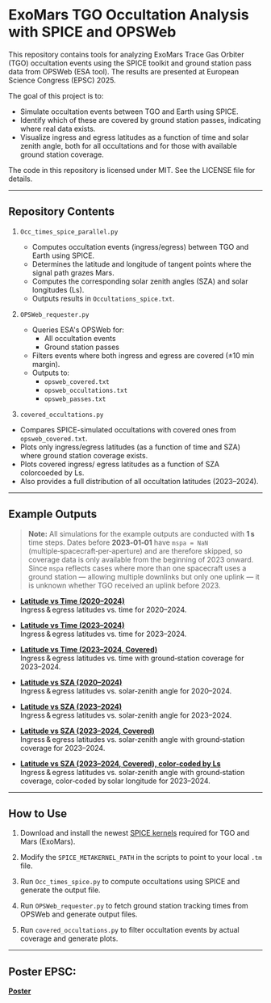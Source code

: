 # ExoMars TGO Occultation Analysis with SPICE and OPSWeb

This repository contains tools for analyzing ExoMars Trace Gas Orbiter (TGO) occultation events 
using the SPICE toolkit and ground station pass data from OPSWeb (ESA tool). The results are 
presented at European Science Congress (EPSC) 2025. 

The goal of this project is to:

- Simulate occultation events between TGO and Earth using SPICE.
- Identify which of these are covered by ground station passes, indicating where real data exists.
- Visualize ingress and egress latitudes as a function of time and solar zenith angle, both for 
  all occultations and for those with available ground station coverage.

The code in this repository is licensed under MIT. See the LICENSE file for details.

---

## Repository Contents

1. `Occ_times_spice_parallel.py`

   - Computes occultation events (ingress/egress) between TGO and Earth using SPICE.
   - Determines the latitude and longitude of tangent points where the signal path grazes Mars.
   - Computes the corresponding solar zenith angles (SZA) and solar longitudes (Ls).
   - Outputs results in `Occultations_spice.txt`.

2. `OPSWeb_requester.py`

   - Queries ESA's OPSWeb for:
     - All occultation events
     - Ground station passes
   - Filters events where both ingress and egress are covered (±10 min margin).
   - Outputs to:  
     - `opsweb_covered.txt`  
     - `opsweb_occultations.txt`  
     - `opsweb_passes.txt`

3. `covered_occultations.py`

  - Compares SPICE-simulated occultations with covered ones from `opsweb_covered.txt`.
  - Plots only ingress/egress latitudes (as a function of time and SZA) where ground 
    station coverage exists.
  - Plots covered ingress/ egress latitudes as a function of SZA colorcoeded by Ls. 
  - Also provides a full distribution of all occultation latitudes (2023–2024).

---

## Example Outputs

> **Note:** All simulations for the example outputs are conducted with **1 s** time steps.
> Dates before **2023‑01‑01** have `mspa = NaN` (multiple‑spacecraft‑per‑aperture) and are therefore skipped, so coverage data is only available from the beginning of 2023 onward.  
> Since `mspa` reflects cases where more than one spacecraft uses a ground station — allowing multiple downlinks but only one uplink — it is unknown whether TGO received an uplink before 2023.

- **[Latitude vs Time (2020–2024)](Latitude_Time.png)**  
  Ingress & egress latitudes vs. time for 2020–2024.

- **[Latitude vs Time (2023–2024)](Latitude_Time_starting_2023.png)**  
  Ingress & egress latitudes vs. time for 2023–2024.

- **[Latitude vs Time (2023–2024, Covered)](Latitude_Time_starting_2023_covered.png)**  
  Ingress & egress latitudes vs. time with ground‑station coverage for 2023–2024.

- **[Latitude vs SZA (2020–2024)](Latitude_SZA.png)**  
  Ingress & egress latitudes vs. solar‑zenith angle for 2020–2024.

- **[Latitude vs SZA (2023–2024)](Latitude_SZA_starting_2023.png)**  
  Ingress & egress latitudes vs. solar‑zenith angle for 2023–2024.

- **[Latitude vs SZA (2023–2024, Covered)](Latitude_SZA_starting_2023_covered.png)**  
  Ingress & egress latitudes vs. solar‑zenith angle with ground‑station coverage for 2023–2024.

- **[Latitude vs SZA (2023–2024, Covered), color‑coded by Ls](Latitude_SZA_starting_2023_covered_Ls.png)**  
  Ingress & egress latitudes vs. solar‑zenith angle with ground‑station coverage, color‑coded by solar longitude for 2023–2024.

---

## How to Use

1. Download and install the newest [SPICE kernels](https://naif.jpl.nasa.gov/naif/data.html) required for TGO and Mars (ExoMars).

2. Modify the `SPICE_METAKERNEL_PATH` in the scripts to point to your local `.tm` file.

3. Run `Occ_times_spice.py` to compute occultations using SPICE and generate the output file.

4. Run `OPSWeb_requester.py` to fetch ground station tracking times from OPSWeb and generate output files.

5. Run `covered_occultations.py` to filter occultation events by actual coverage and generate plots.
   
---

## Poster EPSC:
**[Poster](Poster_EPSC_Michaela_Benthaus.pdf)**
